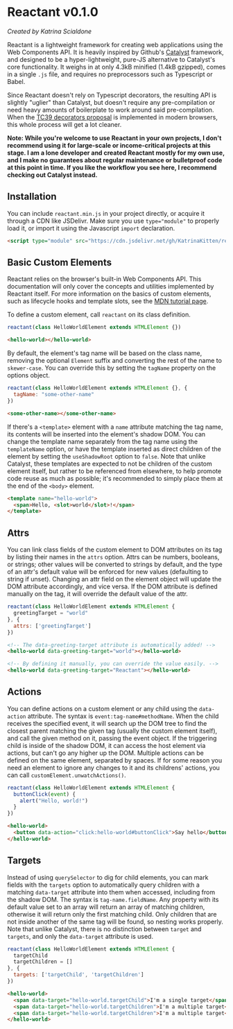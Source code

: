 # Reactant v0.1.0
*Created by Katrina Scialdone*

Reactant is a lightweight framework for creating web applications using the Web Components API. It is heavily inspired by Github's [Catalyst](https://github.github.io/catalyst) framework, and designed to be a hyper-lightweight, pure-JS alternative to Catalyst's core functionality. It weighs in at only 4.3kB minified (1.4kB gzipped), comes in a single `.js` file, and requires no preprocessors such as Typescript or Babel.

Since Reactant doesn't rely on Typescript decorators, the resulting API is slightly "uglier" than Catalyst, but doesn't require any pre-compilation or need heavy amounts of boilerplate to work around said pre-compilation. When the [TC39 decorators proposal](https://github.com/tc39/proposal-decorators) is implemented in modern browsers, this whole process will get a lot cleaner.

**Note: While you're welcome to use Reactant in your own projects, I don't recommend using it for large-scale or income-critical projects at this stage. I am a lone developer and created Reactant mostly for my own use, and I make no guarantees about regular maintenance or bulletproof code at this point in time. If you like the workflow you see here, I recommend checking out Catalyst instead.**

## Installation
You can include `reactant.min.js` in your project directly, or acquire it through a CDN like JSDelivr. Make sure you use `type="module"` to properly load it, or import it using the Javascript `import` declaration.
```html
<script type="module" src="https://cdn.jsdelivr.net/gh/KatrinaKitten/reactant@0.1.0/reactant.min.js"></script>
```

## Basic Custom Elements
Reactant relies on the browser's built-in Web Components API. This documentation will only cover the concepts and utilities implemented by Reactant itself. For more information on the basics of custom elements, such as lifecycle hooks and template slots, see the [MDN tutorial page](https://developer.mozilla.org/en-US/docs/Web/Web_Components/Using_custom_elements).

To define a custom element, call `reactant` on its class definition.
```js
reactant(class HelloWorldElement extends HTMLElement {})
```
```html
<hello-world></hello-world>
```

By default, the element's tag name will be based on the class name, removing the optional `Element` suffix and converting the rest of the name to `skewer-case`. You can override this by setting the `tagName` property on the options object.
```js
reactant(class HelloWorldElement extends HTMLElement {}, {
  tagName: "some-other-name"
})
```
```html
<some-other-name></some-other-name>
```

If there's a `<template>` element with a `name` attribute matching the tag name, its contents will be inserted into the element's shadow DOM. You can change the template name separately from the tag name using the `templateName` option, or have the template inserted as direct children of the element by setting the `useShadowRoot` option to `false`. Note that unlike Catalyst, these templates are expected to not be children of the custom element itself, but rather to be referenced from elsewhere, to help promote code reuse as much as possible; it's recommended to simply place them at the end of the `<body>` element.
```html
<template name="hello-world">
  <span>Hello, <slot>world</slot>!</span>
</template>
```

## Attrs
You can link class fields of the custom element to DOM attributes on its tag by listing their names in the `attrs` option. Attrs can be numbers, booleans, or strings; other values will be converted to strings by default, and the type of an attr's default value will be enforced for new values (defaulting to string if unset). Changing an attr field on the element object will update the DOM attribute accordingly, and vice versa. If the DOM attribute is defined manually on the tag, it will override the default value of the attr.
```js
reactant(class HelloWorldElement extends HTMLElement {
  greetingTarget = "world"
}, {
  attrs: ['greetingTarget']
})
```
```html
<!-- The data-greeting-target attribute is automatically added! -->
<hello-world data-greeting-target="world"></hello-world>

<!-- By defining it manually, you can override the value easily. -->
<hello-world data-greeting-target="Reactant"></hello-world>
```

## Actions
You can define actions on a custom element or any child using the `data-action` attribute. The syntax is `event:tag-name#methodName`. When the child receives the specified event, it will search up the DOM tree to find the closest parent matching the given tag (usually the custom  element itself), and call the given method on it, passing the event object. If the triggering child is inside of the shadow DOM, it can access the host element via actions, but can't go any higher up the DOM. Multiple actions can be defined on the same element, separated by spaces. If for some reason you need an element to ignore any changes to it and its childrens' actions, you can call `customElement.unwatchActions()`.
```js
reactant(class HelloWorldElement extends HTMLElement {
  buttonClick(event) {
    alert("Hello, world!")
  }
})
```
```html
<hello-world>
  <button data-action="click:hello-world#buttonClick">Say hello</button>
</hello-world>
```

## Targets
Instead of using `querySelector` to dig for child elements, you can mark fields with the `targets` option to automatically query children with a matching `data-target` attribute into  them when accessed, including from the shadow DOM. The syntax is `tag-name.fieldName`. Any property with its default value set to an array will return an array of matching children, otherwise it will return only the first matching child. Only children that are not inside another of the same tag will be found, so nesting works properly. Note that unlike Catalyst, there is no distinction between `target` and `targets`, and only the `data-target` attribute is used.
```js
reactant(class HelloWorldElement extends HTMLElement {
  targetChild
  targetChildren = []
}, {
  targets: ['targetChild', 'targetChildren']
})
```
```html
<hello-world>
  <span data-target="hello-world.targetChild">I'm a single target</span>
  <span data-target="hello-world.targetChildren">I'm a multiple target</span>
  <span data-target="hello-world.targetChildren">I'm a multiple target</span>
</hello-world>
```
